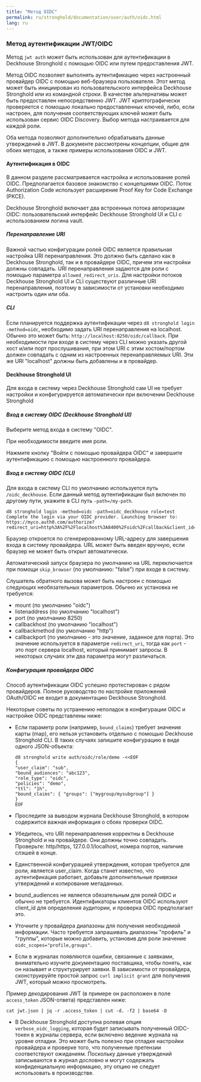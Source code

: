 ```yaml
---
title: "Метод OIDC"
permalink: ru/stronghold/documentation/user/auth/oidc.html
lang: ru
---
```


### Метод аутентификации JWT/OIDC

Метод `jwt auth` может быть использован для аутентификации в Deckhouse Stronghold с помощью OIDC или путем предоставления JWT.

Метод OIDC позволяет выполнять аутентификацию через настроенный провайдер OIDC с помощью веб-браузера пользователя. Этот метод может быть инициирован из пользовательского интерфейса Deckhouse Stronghold или из командной строки. В качестве альтернативы может быть предоставлен непосредственно JWT. JWT криптографически проверяется с помощью локально предоставленных ключей, либо, если настроен, для получения соответствующих ключей может быть использован сервис OIDC Discovery. Выбор метода настраивается для каждой роли.

Оба метода позволяют дополнительно обрабатывать данные утверждений в JWT. В документе рассмотрены концепции, общие для обоих методов, а также примеры использования OIDC и JWT.

#### Аутентификация в OIDC

В данном разделе рассматривается настройка и использование ролей OIDC. Предполагается базовое знакомство с концепциями OIDC. Поток Authorization Code использует расширение Proof Key for Code Exchange (PKCE).

Deckhouse Stronghold включает два встроенных потока авторизации OIDC: пользовательский интерфейс Deckhouse Stronghold UI и CLI с использованием логина vault.

##### Перенаправление URI

Важной частью конфигурации ролей OIDC является правильная настройка URI перенаправления. Это должно быть сделано как в Deckhouse Stronghold, так и в провайдере OIDC, причем эти настройки должны совпадать. URI перенаправления задаются для роли с помощью параметра `allowed_redirect_uris`. Для настройки потоков Deckhouse Stronghold UI и CLI существуют различные URI перенаправления, поэтому в зависимости от установки необходимо настроить один или оба.

##### CLI

Если планируется поддержка аутентификации через `d8 stronghold login -method=oidc`, необходимо задать URI перенаправления на localhost. Обычно это может быть: `http://localhost:8250/oidc/callback`. При необходимости при входе в систему через CLI можно указать другой хост и/или порт прослушивания, при этом URI с этим хостом/портом должен совпадать с одним из настроенных перенаправляемых URI. Эти же URI "localhost" должны быть добавлены и в провайдер.

#### Deckhouse Stronghold UI

Для входа в систему через Deckhouse Stronghold сам UI не требует настройки и конфигурируется автоматически при включении Deckhouse Stronghold

##### Вход в систему OIDC (Deckhouse Stronghold UI)

Выберите метод входа в систему "OIDC".

При необходимости введите имя роли.

Нажмите кнопку "Войти с помощью провайдера OIDC" и завершите аутентификацию с помощью настроенного провайдера.

##### Вход в систему OIDC (CLI)

Для входа в систему CLI по умолчанию используется путь `/oidc_deckhouse`. Если данный метод аутентификации был включен по другому пути, укажите в CLI путь `-path=/my-path`.

```shell
d8 stronghold login -method=oidc -path=oidc_deckhouse role=test
Complete the login via your OIDC provider. Launching browser to:
https://myco.auth0.com/authorize?redirect_uri=http%3A%2F%2Flocalhost%3A8400%2Foidc%2Fcallback&client_id=r3qXc2bix9eF...
```

Браузер откроется по сгенерированному URL-адресу для завершения входа в систему провайдера. URL может быть введен вручную, если браузер не может быть открыт автоматически.

Автоматический запуск браузера по умолчанию на URL переключается при помощи `skip_browser` (по умолчанию: "false") при входе в систему.

Слушатель обратного вызова может быть настроен с помощью следующих необязательных параметров. Обычно их установка не требуется:

* mount (по умолчанию "oidc")
* listenaddress (по умолчанию "localhost")
* port (по умолчанию 8250)
* callbackhost (по умолчанию "localhost")
* callbackmethod (по умолчанию "http")
* callbackport (по умолчанию - это значение, заданное для порта). Это значение используется в параметре `redirect_uri`, тогда как `port` - это порт сервера localhost, который принимает запросы. В некоторых случаях эти два параметра могут различаться.

##### Конфигурация провайдера OIDC

Способ аутентификации OIDC успешно протестирован с рядом провайдеров. Полное руководство по настройке приложений OAuth/OIDC не входит в документацию Deckhouse Stronghold.

Некоторые советы по устранению неполадок в конфигурации OIDC и настройке OIDC представлены ниже:

* Если параметр роли (например, `bound_claims`) требует значения карты (map), его нельзя установить отдельно с помощью Deckhouse Stronghold CLI. В таких случаях запишите конфигурацию в виде одного JSON-объекта:

  ```shell
  d8 stronghold write auth/oidc/role/demo -<<EOF
  {
  "user_claim": "sub",
  "bound_audiences": "abc123",
  "role_type": "oidc",
  "policies": "demo",
  "ttl": "1h",
  "bound_claims": { "groups": ["mygroup/mysubgroup"] }
  }
  EOF
  ```

* Проследите за выводом журнала Deckhouse Stronghold, в котором содержится важная информация о сбоях проверки OIDC.

* Убедитесь, что URI перенаправления корректны в Deckhouse Stronghold и на провайдере. Они должны точно совпадать. Проверьте: http/https, 127.0.0.1/localhost, номера портов, наличие слэшей в конце.

* Единственной конфигурацией утверждения, которая требуется для роли, является user_claim. Когда станет известно, что аутентификация работает, добавьте дополнительные привязки утверждений и копирование метаданных.

* bound_audiences не является обязательным для ролей OIDC и обычно не требуется. Идентификаторы клиентов OIDC используют client_id для определения аудитории, и проверка OIDC предполагает это.

* Уточните у провайдера диапазоны для получения необходимой информации. Часто требуется запрашивать диапазоны "профиль" и "группы", которые можно добавить, установив для роли значение `oidc_scopes="profile,groups"`.

* Если в журналах появляются ошибки, связанные с заявками, внимательно изучите документацию поставщика, чтобы понять, как он называет и структурирует заявки. В зависимости от провайдера, сконструируйте простой запрос `curl implicit grant` для получения JWT, который можно просмотреть.

Пример декодирования JWT (в примере он расположен в поле `access_token` JSON-ответа) представлен ниже:

  ```shell
  cat jwt.json | jq -r .access_token | cut -d. -f2 | base64 -D
  ```

* В Deckhouse Stronghold доступна ролевая опция `verbose_oidc_logging`, которая будет записывать полученный OIDC-токен в журналы сервера, если включено ведение журнала на уровне отладки. Это может быть полезно при отладке настройки провайдера и проверке того, что полученные претензии соответствуют ожиданиям. Поскольку данные утверждений записываются в журнал дословно и могут содержать конфиденциальную информацию, эту опцию не следует использовать в производстве.

